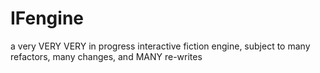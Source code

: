 # IFengine
a very VERY VERY in progress interactive fiction engine, subject to many refactors, many changes, and MANY re-writes

